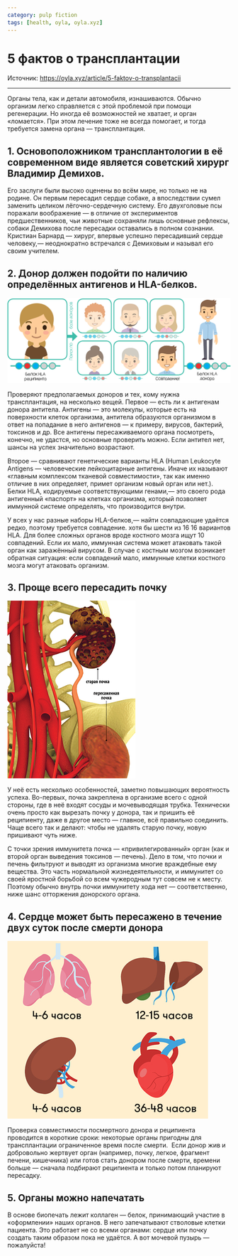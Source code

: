 ```yaml
---
category: pulp fiction
tags: [health, oyla, oyla.xyz]
---
```


# 5 фактов о трансплантации

Источник: https://oyla.xyz/article/5-faktov-o-transplantacii

---

Органы тела, как и детали автомобиля, изнашиваются. Обычно организм легко справляется с этой проблемой при помощи регенерации. Но иногда её возможностей не хватает, и орган «ломается». При этом лечение тоже не всегда помогает, и тогда требуется замена органа — трансплантация.

## 1. Основоположником трансплантологии в её современном виде является советский хирург Владимир Демихов.

Его заслуги были высоко оценены во всём мире, но только не на родине. Он первым пересадил сердце собаке, а впоследствии сумел заменить целиком лёгочно-сердечную систему. Его двухголовые псы поражали воображение — в отличие от экспериментов предшественников, чьи животные сохраняли лишь основные рефлексы, собаки Демихова после пересадки оставались в полном сознании. Кристиан Барнард — хирург, впервые успешно пересадивший сердце человеку,— неоднократно встречался с Демиховым и называл его своим учителем.

## 2. Донор должен подойти по наличию определённых антигенов и HLA-белков.

![](/pulp-fiction/2020-01-17-5-facts-about-transplantation/hla-protein-ebe8e8cd14.jpg)

Проверяют предполагаемых доноров и тех, кому нужна трансплантация, на несколько вещей. Первое — есть ли к антигенам донора антитела. Антигены — это молекулы, которые есть на поверхности клеток организма, антитела образуются организмом в ответ на попадание в него антигенов — к примеру, вирусов, бактерий, токсинов и др. Все антигены пересаживаемого органа посмотреть, конечно, не удастся, но основные проверить можно. Если антител нет, шансы на успех значительно возрастают.

Второе — сравнивают генетические варианты HLA (Human Leukocyte Antigens — человеческие лейкоцитарные антигены. Иначе их называют «главным комплексом тканевой совместимости», так как именно отличие в них определяет, примет организм новый орган или нет.). Белки HLA, кодируемые соответствующими генами,— это своего рода антигенный «паспорт» на клетках организма, который позволяет иммунной системе определять, что производится внутри.

У всех у нас разные наборы HLA-белков,— найти совпадающие удаётся редко, поэтому требуется совпадение. хотя бы шести из 16 16 вариантов HLA. Для более сложных органов вроде костного мозга ищут 10 совпадений. Если их мало, иммунная система может атаковать такой орган как заражённый вирусом. В случае с костным мозгом возникает обратная ситуация: если совпадений мало, иммунные клетки костного мозга могут атаковать организм.

## 3. Проще всего пересадить почку

![](/pulp-fiction/2020-01-17-5-facts-about-transplantation/kidney-99be24613e.jpg)

У неё есть несколько особенностей, заметно повышающих вероятность успеха. Во-первых, почка закреплена в организме всего с одной стороны, где в неё входят сосуды и мочевыводящая трубка. Технически очень просто как вырезать почку у донора, так и пришить её реципиенту, даже в другое место — главное, всё правильно соединить. Чаще всего так и делают: чтобы не удалять старую почку, новую пришивают чуть ниже.

С точки зрения иммунитета почка — «привилегированный» орган (как и второй орган выведения токсинов — печень). Дело в том, что почки и печень фильтруют и выводят из организма многие враждебные ему вещества. Это часть нормальной жизнедеятельности, и иммунитет со своей яростной борьбой со всем чужеродным тут совсем не к месту. Поэтому обычно внутрь почки иммунитету хода нет — соответственно, ниже шанс отторжения донорского органа.

## 4. Сердце может быть пересажено в течение двух суток после смерти донора

![](/pulp-fiction/2020-01-17-5-facts-about-transplantation/organs-life-cab3bddfbd.jpg)

Проверка совместимости посмертного донора и реципиента проводится в короткие сроки: некоторые органы пригодны для трансплантации ограниченное время после смерти. ­ Если донор жив и добровольно жертвует орган (например, почку, легкое, фрагмент печени, кишечника) или готов стать донором после смерти, времени больше — сначала подбирают реципиента и только потом планируют пересадку.

## 5. Органы можно напечатать

В основе биопечать лежит коллаген — белок, принимающий участие в «оформлении» наших органов. В него запечатывают стволовые клетки пациента. Это работает не со всеми органами: сердце или почку создать таким образом пока не удаётся. А вот мочевой пузырь — пожалуйста!
